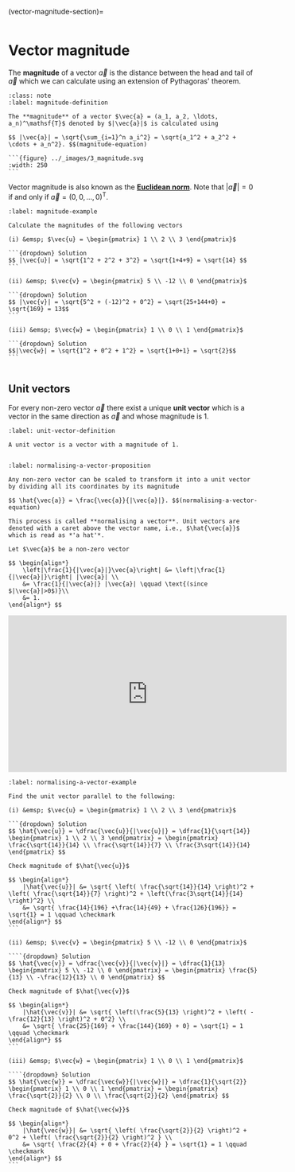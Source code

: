 
(vector-magnitude-section)=

```{index} Vector ; magnitude
```

# Vector magnitude

The **magnitude** of a vector $\vec{a}$ is the distance between the head and tail of $\vec{a}$ which we can calculate using an extension of Pythagoras' theorem.

````{prf:definition} Vector magnitude
:class: note
:label: magnitude-definition

The **magnitude** of a vector $\vec{a} = (a_1, a_2, \ldots, a_n)^\mathsf{T}$ denoted by $|\vec{a}|$ is calculated using

$$ |\vec{a}| = \sqrt{\sum_{i=1}^n a_i^2} = \sqrt{a_1^2 + a_2^2 + \cdots + a_n^2}. $$(magnitude-equation)

```{figure} ../_images/3_magnitude.svg
:width: 250
```

````

Vector magnitude is also known as the <a href="https://en.wikipedia.org/wiki/Norm_(mathematics)" target="_blank">**Euclidean norm**</a>. Note that $|\vec{a}|=0$ if and only if $\vec{a}=(0, 0, \ldots, 0)^\mathsf{T}$.

````{prf:example}
:label: magnitude-example

Calculate the magnitudes of the following vectors

(i) &emsp; $\vec{u} = \begin{pmatrix} 1 \\ 2 \\ 3 \end{pmatrix}$

```{dropdown} Solution
$$ |\vec{u}| = \sqrt{1^2 + 2^2 + 3^2} = \sqrt{1+4+9} = \sqrt{14} $$
```

(ii) &emsp; $\vec{v} = \begin{pmatrix} 5 \\ -12 \\ 0 \end{pmatrix}$

```{dropdown} Solution
$$ |\vec{v}| = \sqrt{5^2 + (-12)^2 + 0^2} = \sqrt{25+144+0} = \sqrt{169} = 13$$
```

(iii) &emsp; $\vec{w} = \begin{pmatrix} 1 \\ 0 \\ 1 \end{pmatrix}$

```{dropdown} Solution
$$|\vec{w}| = \sqrt{1^2 + 0^2 + 1^2} = \sqrt{1+0+1} = \sqrt{2}$$
```
````

```{index} Vector ; unit vector
```

## Unit vectors

For every non-zero vector $\vec{a}$ there exist a unique **unit vector** which is a vector in the same direction as $\vec{a}$ and whose magnitude is 1.

```{prf:definition} Unit vectors
:label: unit-vector-definition

A unit vector is a vector with a magnitude of 1.
```

```{index} Vector ; normalising
```

```{prf:theorem} Normalising a vector
:label: normalising-a-vector-proposition

Any non-zero vector can be scaled to transform it into a unit vector by dividing all its coordinates by its magnitude

$$ \hat{\vec{a}} = \frac{\vec{a}}{|\vec{a}|}. $$(normalising-a-vector-equation)

This process is called **normalising a vector**. Unit vectors are denoted with a caret above the vector name, i.e., $\hat{\vec{a}}$ which is read as *'a hat'*.
```

```{prf:proof}
Let $\vec{a}$ be a non-zero vector

$$ \begin{align*}
    \left|\frac{1}{|\vec{a}|}\vec{a}\right| &= \left|\frac{1}{|\vec{a}|}\right| |\vec{a}| \\
    &= \frac{1}{|\vec{a}|} |\vec{a}| \qquad \text{(since $|\vec{a}|>0$)}\\
    &= 1.
\end{align*} $$
```

<iframe width="560" height="315" src="https://www.youtube.com/embed/3-LCn_dGzaY?si=vLdzzaq7grb2XNfV&amp;start=381" title="YouTube video player" frameborder="0" allow="accelerometer; autoplay; clipboard-write; encrypted-media; gyroscope; picture-in-picture; web-share" allowfullscreen></iframe>

````{prf:example}
:label: normalising-a-vector-example

Find the unit vector parallel to the following:

(i) &emsp; $\vec{u} = \begin{pmatrix} 1 \\ 2 \\ 3 \end{pmatrix}$

```{dropdown} Solution
$$ \hat{\vec{u}} = \dfrac{\vec{u}}{|\vec{u}|} = \dfrac{1}{\sqrt{14}} \begin{pmatrix} 1 \\ 2 \\ 3 \end{pmatrix} = \begin{pmatrix} \frac{\sqrt{14}}{14} \\ \frac{\sqrt{14}}{7} \\ \frac{3\sqrt{14}}{14} \end{pmatrix} $$

Check magnitude of $\hat{\vec{u}}$

$$ \begin{align*}
    |\hat{\vec{u}}| &= \sqrt{ \left( \frac{\sqrt{14}}{14} \right)^2 + \left( \frac{\sqrt{14}}{7} \right)^2 + \left(\frac{3\sqrt{14}}{14} \right)^2} \\
    &= \sqrt{ \frac{14}{196} +\frac{14}{49} + \frac{126}{196}} = \sqrt{1} = 1 \qquad \checkmark
\end{align*} $$
```

(ii) &emsp; $\vec{v} = \begin{pmatrix} 5 \\ -12 \\ 0 \end{pmatrix}$

````{dropdown} Solution
$$ \hat{\vec{v}} = \dfrac{\vec{v}}{|\vec{v}|} = \dfrac{1}{13} \begin{pmatrix} 5 \\ -12 \\ 0 \end{pmatrix} = \begin{pmatrix} \frac{5}{13} \\ -\frac{12}{13} \\ 0 \end{pmatrix} $$

Check magnitude of $\hat{\vec{v}}$

$$ \begin{align*}
    |\hat{\vec{v}}| &= \sqrt{ \left(\frac{5}{13} \right)^2 + \left( -\frac{12}{13} \right)^2 + 0^2} \\
    &= \sqrt{ \frac{25}{169} + \frac{144}{169} + 0} = \sqrt{1} = 1 \qquad \checkmark
\end{align*} $$
```

(iii) &emsp; $\vec{w} = \begin{pmatrix} 1 \\ 0 \\ 1 \end{pmatrix}$

````{dropdown} Solution
$$ \hat{\vec{w}} = \dfrac{\vec{w}}{|\vec{w}|} = \dfrac{1}{\sqrt{2}} \begin{pmatrix} 1 \\ 0 \\ 1 \end{pmatrix} = \begin{pmatrix} \frac{\sqrt{2}}{2} \\ 0 \\ \frac{\sqrt{2}}{2} \end{pmatrix} $$

Check magnitude of $\hat{\vec{w}}$

$$ \begin{align*}
    |\hat{\vec{w}}| &= \sqrt{ \left( \frac{\sqrt{2}}{2} \right)^2 + 0^2 + \left( \frac{\sqrt{2}}{2} \right)^2 } \\
    &= \sqrt{ \frac{2}{4} + 0 + \frac{2}{4} } = \sqrt{1} = 1 \qquad \checkmark
\end{align*} $$
```
````
